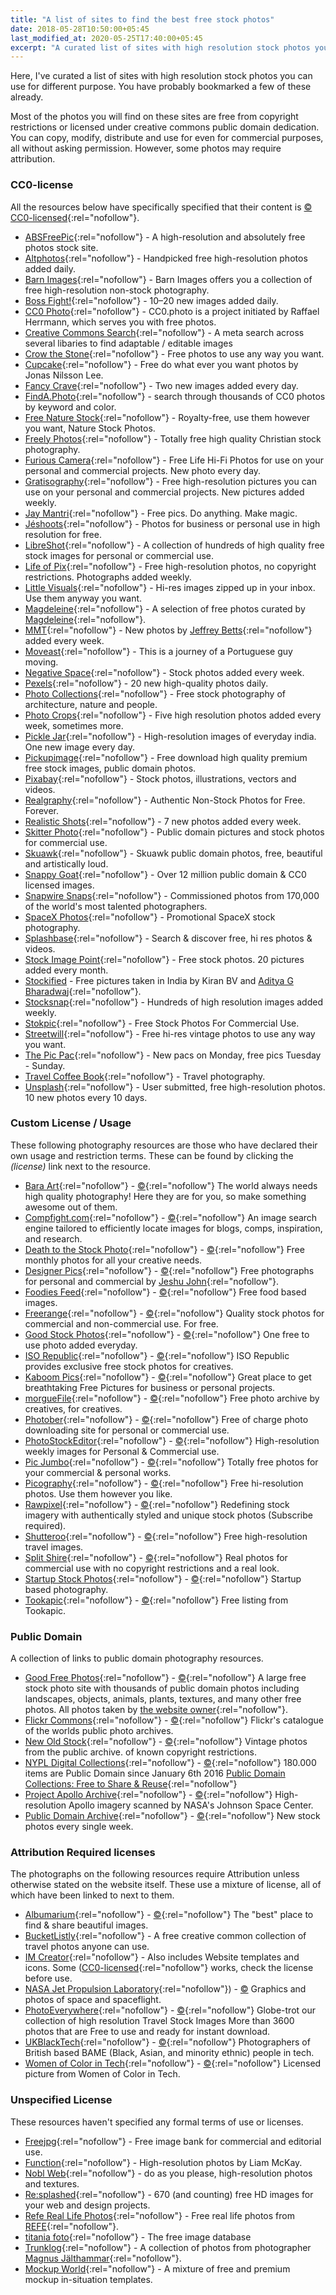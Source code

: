 ```yaml
---
title: "A list of sites to find the best free stock photos"
date: 2018-05-28T10:50:00+05:45
last_modified_at: 2020-05-25T17:40:00+05:45
excerpt: "A curated list of sites with high resolution stock photos you can use for different purpose."
---
```


Here, I've curated a list of sites with high resolution stock photos you can use for different purpose. You have probably bookmarked a few of these already.

Most of the photos you will find on these sites are free from copyright restrictions or licensed under creative commons public domain dedication. You can copy, modify, distribute and use for even for commercial purposes, all without asking permission. However, some photos may require attribution.

### CC0-license

All the resources below have specifically specified that their content is [&copy; CC0-licensed](https://creativecommons.org/publicdomain/zero/1.0/){:rel="nofollow"}.

- [ABSFreePic](http://absfreepic.com/){:rel="nofollow"} - A high-resolution and absolutely free photos stock site.
- [Altphotos](https://altphotos.com){:rel="nofollow"} - Handpicked free high-resolution photos added daily.
- [Barn Images](https://barnimages.com/){:rel="nofollow"} - Barn Images offers you a collection of free high-resolution non-stock photography.
- [Boss Fight!](https://bossfight.co){:rel="nofollow"} - 10–20 new images added daily.
- [CC0 Photo](http://cc0.photo/){:rel="nofollow"} - CC0.photo is a project initiated by Raffael Herrmann, which serves you with free photos.
- [Creative Commons Search](http://search.creativecommons.org/){:rel="nofollow"} - A meta search across several libaries to find adaptable / editable images
- [Crow the Stone](http://crowthestone.tumblr.com/){:rel="nofollow"} - Free photos to use any way you want.
- [Cupcake](http://cupcake.nilssonlee.se/){:rel="nofollow"} - Free do what ever you want photos by Jonas Nilsson Lee.
- [Fancy Crave](http://fancycrave.com/){:rel="nofollow"} - Two new images added every day.
- [FindA.Photo](http://finda.photo/){:rel="nofollow"} - search through thousands of CC0 photos by keyword and color.
- [Free Nature Stock](http://freenaturestock.com/){:rel="nofollow"} - Royalty-free, use them however you want, Nature Stock Photos.
- [Freely Photos](https://freelyphotos.com/){:rel="nofollow"} - Totally free high quality Christian stock photography.
- [Furious Camera](http://furiouscamera.com/){:rel="nofollow"} - Free Life Hi-Fi Photos for use on your personal and commercial projects. New photo every day.
- [Gratisography](https://gratisography.com/){:rel="nofollow"} - Free high-resolution pictures you can use on your personal and commercial projects. New pictures added weekly.
- [Jay Mantri](http://jaymantri.com/){:rel="nofollow"} - Free pics. Do anything. Make magic.
- [Jéshoots](http://jeshoots.com/){:rel="nofollow"} - Photos for business or personal use in high resolution for free.
- [LibreShot](https://libreshot.com/){:rel="nofollow"} - A collection of hundreds of high quality free stock images for personal or commercial use.
- [Life of Pix](http://www.lifeofpix.com/){:rel="nofollow"} - Free high-resolution photos, no copyright restrictions. Photographs added weekly.
- [Little Visuals](http://littlevisuals.co/){:rel="nofollow"} - Hi-res images zipped up in your inbox. Use them anyway you want.
- [Magdeleine](https://magdeleine.co/browse/){:rel="nofollow"} - A selection of free photos curated by [Magdeleine](https://twitter.com/MagdeleinePhoto){:rel="nofollow"}.
- [MMT](https://mmtstock.com/){:rel="nofollow"} - New photos by [Jeffrey Betts](http://jeffreybetts.me/){:rel="nofollow"} added every week.
- [Moveast](http://moveast.me/){:rel="nofollow"} - This is a journey of a Portuguese guy moving.
- [Negative Space](https://negativespace.co/){:rel="nofollow"} - Stock photos added every week.
- [Pexels](https://www.pexels.com/){:rel="nofollow"} - 20 new high-quality photos daily.
- [Photo Collections](https://photocollections.io/){:rel="nofollow"} - Free stock photography of architecture, nature and people.
- [Photo Crops](https://www.photocrops.com/){:rel="nofollow"} - Five high resolution photos added every week, sometimes more.
- [Pickle Jar](http://www.picklejar.in/){:rel="nofollow"} - High-resolution images of everyday india. One new image every day.
- [Pickupimage](http://pickupimage.com/){:rel="nofollow"} - Free download high quality premium free stock images, public domain photos.
- [Pixabay](https://pixabay.com){:rel="nofollow"} - Stock photos, illustrations, vectors and videos.
- [Realgraphy](https://realgraphy.org/){:rel="nofollow"} - Authentic Non-Stock Photos for Free. Forever.
- [Realistic Shots](http://realisticshots.com/){:rel="nofollow"} - 7 new photos added every week.
- [Skitter Photo](https://skitterphoto.com/){:rel="nofollow"} - Public domain pictures and stock photos for commercial use.
- [Skuawk](http://skuawk.com/){:rel="nofollow"} - Skuawk public domain photos, free, beautiful and artistically loud.
- [Snappy Goat](https://snappygoat.com/){:rel="nofollow"} - Over 12 million public domain & CC0 licensed images.
- [Snapwire Snaps](http://snapwiresnaps.tumblr.com/){:rel="nofollow"} - Commissioned photos from 170,000 of the world's most talented photographers.
- [SpaceX Photos](https://www.flickr.com/photos/spacex/){:rel="nofollow"} - Promotional SpaceX stock photography.
- [Splashbase](http://www.splashbase.co/){:rel="nofollow"} - Search & discover free, hi res photos & videos.
- [Stock Image Point](http://www.stock-image-point.com/){:rel="nofollow"} - Free stock photos. 20 pictures added every month.
- [Stockified](https://www.stockified.com/) - Free pictures taken in India by Kiran BV and [Aditya G Bharadwaj](http://ab-dz.com/){:rel="nofollow"}.
- [Stocksnap](https://stocksnap.io/){:rel="nofollow"} - Hundreds of high resolution images added weekly.
- [Stokpic](http://stokpic.com/){:rel="nofollow"} - Free Stock Photos For Commercial Use.
- [Streetwill](http://streetwill.co/){:rel="nofollow"} - Free hi-res vintage photos to use any way you want.
- [The Pic Pac](https://thepicpac.com/){:rel="nofollow"} - New pacs on Monday, free pics Tuesday - Sunday.
- [Travel Coffee Book](http://travelcoffeebook.com/){:rel="nofollow"} - Travel photography.
- [Unsplash](https://unsplash.com/){:rel="nofollow"} - User submitted, free high-resolution photos. 10 new photos every 10 days.

### Custom License / Usage

These following photography resources are those who have declared their own usage and restriction terms. These can be found by clicking the _(license)_ link next to the resource.

- [Bara Art](http://www.bara-art.com/){:rel="nofollow"} - [&copy;](http://www.bara-art.com/about/){:rel="nofollow"} The world always needs high quality photography! Here they are for you, so make something awesome out of them.
- [Compfight.com](http://compfight.com/){:rel="nofollow"} - [&copy;](https://www.flickr.com/creativecommons/){:rel="nofollow"} An image search engine tailored to efficiently locate images for blogs, comps, inspiration, and research.
- [Death to the Stock Photo](http://join.deathtothestockphoto.com/){:rel="nofollow"} - [&copy;](http://www.mediafire.com/file/2ifplcw682487nz/Death+to+the+Stock+Photo+-+Photograph+End+User+License+%281-2014%29+%281%29.pdf){:rel="nofollow"} Free monthly photos for all your creative needs.
- [Designer Pics](http://www.designerspics.com){:rel="nofollow"} - [&copy;](http://www.designerspics.com/faq-and-terms/){:rel="nofollow"} Free photographs for personal and commercial by [Jeshu John](https://twitter.com/jeshujohn){:rel="nofollow"}.
- [Foodies Feed](https://www.foodiesfeed.com/){:rel="nofollow"} - [&copy;](https://www.foodiesfeed.com/license/){:rel="nofollow"} Free food based images.
- [Freerange](https://freerangestock.com/){:rel="nofollow"} - [&copy;](https://freerangestock.com/licensing.php){:rel="nofollow"} Quality stock photos for commercial and non-commercial use. For free.
- [Good Stock Photos](https://goodstock.photos/){:rel="nofollow"} - [&copy;](https://goodstock.photos/about/){:rel="nofollow"} One free to use photo added everyday.
- [ISO Republic](https://isorepublic.com/){:rel="nofollow"} - [&copy;](https://isorepublic.com/terms/){:rel="nofollow"} ISO Republic provides exclusive free stock photos for creatives.
- [Kaboom Pics](https://kaboompics.com/){:rel="nofollow"} - [&copy;](https://kaboompics.com/page/license-and-faq){:rel="nofollow"} Great place to get breathtaking Free Pictures for business or personal projects.
- [morgueFile](https://morguefile.com/){:rel="nofollow"} - [&copy;](https://morguefile.com/terms){:rel="nofollow"} Free photo archive by creatives, for creatives.
- [Photober](https://www.photober.com/){:rel="nofollow"} - [&copy;](https://www.photober.com/terms/){:rel="nofollow"} Free of charge photo downloading site for personal or commercial use.
- [PhotoStockEditor](http://photostockeditor.com){:rel="nofollow"} - [&copy;](http://photostockeditor.com/#small-dialog){:rel="nofollow"} High-resolution weekly images for Personal & Commercial use.
- [Pic Jumbo](https://picjumbo.com/){:rel="nofollow"} - [&copy;](https://picjumbo.com/faq-and-terms/){:rel="nofollow"} Totally free photos for your commercial & personal works.
- [Picography](https://picography.co/){:rel="nofollow"} - [&copy;](https://picography.co/terms/){:rel="nofollow"} Free hi-resolution photos. Use them however you like.
- [Rawpixel](https://www.rawpixel.com/){:rel="nofollow"} - [&copy;](https://www.rawpixel.com/services/licenses){:rel="nofollow"} Redefining stock imagery with authentically styled and unique stock photos (Subscribe required).
- [Shutteroo](http://shutteroo.com/){:rel="nofollow"} - [&copy;](http://shutteroo.com/about/){:rel="nofollow"} Free high-resolution travel images.
- [Split Shire](https://www.splitshire.com/){:rel="nofollow"} - [&copy;](https://www.splitshire.com/about/){:rel="nofollow"} Real photos for commercial use with no copyright restrictions and a real look.
- [Startup Stock Photos](http://startupstockphotos.com/){:rel="nofollow"} - [&copy;](http://startupstockphotos.com/terms-of-use){:rel="nofollow"} Startup based photography.
- [Tookapic](https://tookapic.com/photos?filter=free){:rel="nofollow"} - [&copy;](https://tookapic.com/terms){:rel="nofollow"} Free listing from Tookapic.

### Public Domain

A collection of links to public domain photography resources.

- [Good Free Photos](https://www.goodfreephotos.com){:rel="nofollow"} - [&copy;](https://www.goodfreephotos.com/pages/creative-commons-license-terms){:rel="nofollow"} A large free stock photo site with thousands of public domain photos including landscapes, objects, animals, plants, textures, and many other free photos. All photos taken by [the website owner](https://www.goodfreephotos.com/pages/about-me){:rel="nofollow"}.
- [Flickr Commons](https://www.flickr.com/commons){:rel="nofollow"} - [&copy;](https://www.flickr.com/commons/usage/){:rel="nofollow"} Flickr's catalogue of the worlds public photo archives.
- [New Old Stock](https://nos.twnsnd.co/){:rel="nofollow"} - [&copy;](https://nos.twnsnd.co/rights-and-usage){:rel="nofollow"} Vintage photos from the public archive. of known copyright restrictions.
- [NYPL Digital Collections](https://digitalcollections.nypl.org/){:rel="nofollow"} - [&copy;](https://www.nypl.org/help/about-nypl/legal-notices/website-terms-and-conditions){:rel="nofollow"} 180.000 items are Public Domain since January 6th 2016 [Public Domain Collections: Free to Share & Reuse](https://www.nypl.org/research/collections/digital-collections/public-domain){:rel="nofollow"}
- [Project Apollo Archive](https://www.flickr.com/people/projectapolloarchive/?rb=1){:rel="nofollow"} - [&copy;](https://creativecommons.org/publicdomain/mark/1.0/){:rel="nofollow"} High-resolution Apollo imagery scanned by NASA's Johnson Space Center.
- [Public Domain Archive](http://publicdomainarchive.com/){:rel="nofollow"} - [&copy;](https://creativecommons.org/publicdomain/zero/1.0/){:rel="nofollow"} New stock photos every single week.

### Attribution Required licenses

The photographs on the following resources require Attribution unless otherwise stated on the website itself. These use a mixture of license, all of which have been linked to next to them.

- [Albumarium](http://albumarium.com/){:rel="nofollow"} - [&copy;](http://albumarium.com/terms){:rel="nofollow"} The "best" place to find & share beautiful images.
- [BucketListly](http://photos.bucketlistly.com/){:rel="nofollow"} - A free creative common collection of travel photos anyone can use.
- [IM Creator](http://imcreator.com/free){:rel="nofollow"} - Also includes Website templates and icons. Some ([CC0-licensed](https://creativecommons.org/publicdomain/zero/1.0/){:rel="nofollow"} works, check the license before use.
- [NASA Jet Propulsion Laboratory](https://www.jpl.nasa.gov/spaceimages/){:rel="nofollow"}) - [&copy;](https://www.jpl.nasa.gov/imagepolicy/) Graphics and photos of space and spaceflight.
- [PhotoEverywhere](http://photoeverywhere.co.uk/){:rel="nofollow"} - [&copy;](https://creativecommons.org/licenses/by/2.5/){:rel="nofollow"} Globe-trot our collection of high resolution Travel Stock Images More than 3600 photos that are Free to use and ready for instant download.
- [UKBlackTech](http://ukblacktech.com/stockphotos/){:rel="nofollow"} - [&copy;](https://creativecommons.org/licenses/by/4.0/){:rel="nofollow"} Photographers of British based BAME (Black, Asian, and minority ethnic) people in tech.
- [Women of Color in Tech](https://www.flickr.com/photos/wocintechchat/){:rel="nofollow"} - [&copy;](https://creativecommons.org/licenses/by/2.0/){:rel="nofollow"} Licensed picture from Women of Color in Tech.

### Unspecified License

These resources haven't specified any formal terms of use or licenses.

- [Freejpg](http://en.freejpg.com.ar/){:rel="nofollow"} - Free image bank for commercial and editorial use.
- [Function](http://wefunction.com/category/free-photos/){:rel="nofollow"} - High-resolution photos by Liam McKay.
- [Nobl Web](https://noblweb.com/){:rel="nofollow"} - do as you please, high-resolution photos and textures.
- [Re:splashed](http://www.resplashed.com/){:rel="nofollow"} - 670 (and counting) free HD images for your web and design projects.
- [Refe Real Life Photos](http://getrefe.tumblr.com){:rel="nofollow"} - Free real life photos from [REFE](http://getrefe.com/){:rel="nofollow"}.
- [titania foto](http://www.titania-foto.com){:rel="nofollow"} - The free image database
- [Trunklog](http://trunklog.com/){:rel="nofollow"} - A collection of photos from photographer [Magnus Jälthammar](https://twitter.com/jalthammar){:rel="nofollow"}.
- [Mockup World](https://www.mockupworld.co){:rel="nofollow"} - A mixture of free and premium mockup in-situation templates.
